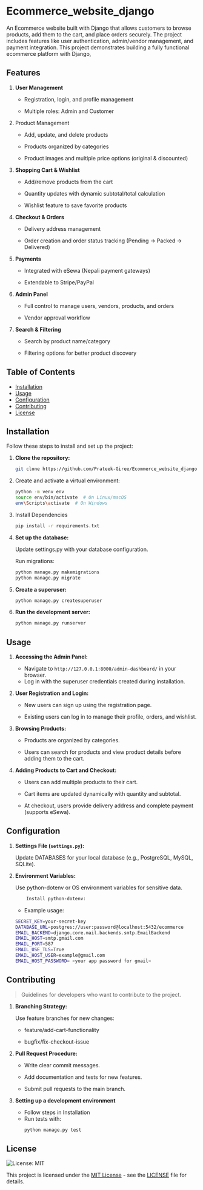 # Ecommerce_website_django

An Ecommerce website built with Django that allows customers to browse products, add them to the cart, and place orders securely. The project includes features like user authentication, admin/vendor management, and payment integration. This project demonstrates building a fully functional ecommerce platform with Django,

## Features

1. **User Management**

    * Registration, login, and profile management

    * Multiple roles: Admin and Customer

2. Product Management

    * Add, update, and delete products

    *   Products organized by categories

    *   Product images and multiple price options (original & discounted)

3. **Shopping Cart & Wishlist**

    * Add/remove products from the cart

    * Quantity updates with dynamic subtotal/total calculation

    * Wishlist feature to save favorite products

4. **Checkout & Orders**

    * Delivery address management

    * Order creation and order status tracking (Pending → Packed → Delivered)

5. **Payments**

    * Integrated with eSewa (Nepali payment gateways)

    * Extendable to Stripe/PayPal

6. **Admin Panel**

    * Full control to manage users, vendors, products, and orders

    * Vendor approval workflow

7. **Search & Filtering**

    * Search by product name/category

    * Filtering options for better product discovery

## Table of Contents

- [Installation](#installation)
- [Usage](#usage)
- [Configuration](#configuration)
- [Contributing](#contributing)
- [License](#license)

## Installation

Follow these steps to install and set up the project:

1.  **Clone the repository:**
    ```bash
    git clone https://github.com/Prateek-Giree/Ecommerce_website_django.git
    ```
2. Create and activate a virtual environment:
    ```bash
    python -m venv env
    source env/bin/activate  # On Linux/macOS
    env\Scripts\activate  # On Windows
3. Install Dependencies
    ``` bash
    pip install -r requirements.txt
    ```

4.  **Set up the database:**

    Update settings.py with your database configuration.
    
    Run migrations:
    ``` bash
    python manage.py makemigrations
    python manage.py migrate
    ```
5. **Create a superuser:**
    ```bash 
    python manage.py createsuperuser
    ```
6. **Run the development server:**
    ```bash
    python manage.py runserver
    ```

## Usage

1.  **Accessing the Admin Panel:**

    *   Navigate to `http://127.0.0.1:8000/admin-dashboard/` in your browser.
    *   Log in with the superuser credentials created during installation.

2.  **User Registration and Login:**

    * New users can sign up using the registration page.

    * Existing users can log in to manage their profile, orders, and wishlist.

3.  **Browsing Products:**

    * Products are organized by categories.

    *  Users can search for products and view product details before adding them to the cart.

4.  **Adding Products to Cart and Checkout:**
    * Users can add multiple products to their cart.

    * Cart items are updated dynamically with quantity and subtotal.

    * At checkout, users provide delivery address and complete payment (supports eSewa).

## Configuration

1.  **Settings File (`settings.py`):**

    Update DATABASES for your local database (e.g., PostgreSQL, MySQL, SQLite).

2.  **Environment Variables:**

    Use python-dotenv or OS environment variables for sensitive data.

    ```bash 
        Install python-dotenv:
    ```
    * Example usage:
    ```bash
    SECRET_KEY=your-secret-key
    DATABASE_URL=postgres://user:password@localhost:5432/ecommerce
    EMAIL_BACKEND=django.core.mail.backends.smtp.EmailBackend
    EMAIL_HOST=smtp.gmail.com
    EMAIL_PORT=587
    EMAIL_USE_TLS=True
    EMAIL_HOST_USER=example@gmail.com
    EMAIL_HOST_PASSWORD= <your app password for gmail>
    ```
    
## Contributing

> Guidelines for developers who want to contribute to the project.

1.  **Branching Strategy:**

    Use feature branches for new changes:

    * feature/add-cart-functionality

    * bugfix/fix-checkout-issue


3.  **Pull Request Procedure:**

    * Write clear commit messages.

    * Add documentation and tests for new features.

    * Submit pull requests to the main branch.


4.  **Setting up a development environment**
    
    * Follow steps in Installation
    * Run tests with:
        ``` bash
        python manage.py test
        ```
## License

![License: MIT](https://img.shields.io/badge/License-MIT-green.svg)

This project is licensed under the [MIT License](LICENSE) - see the [LICENSE](LICENSE) file for details.


